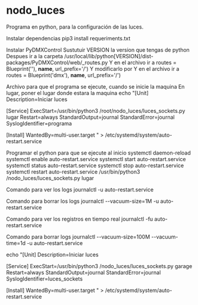 # nodo_luces
Programa en python, para la configuración de las luces.

Instalar dependencias 
pip3 install requeriments.txt

Instalar PyDMXControl
Sustutuir VERSION la version que tengas de python
Despues ir a la carpeta /usr/local/lib/python[VERSION]/dist-packages/PyDMXControl/web/_routes.py
Y en el archivo ir a routes = Blueprint(''), __name__, url_prefix='/')
Y modificarlo por
Y en el archivo ir a routes = Blueprint('dmx'), __name__, url_prefix='/')

Archivo para que el programa se ejecute, cuando se inicie la maquina
En lugar, poner el lugar donde estara la maquina
echo "[Unit]
Description=Iniciar luces

[Service]
ExecStart=/usr/bin/python3 /root/nodo_luces/luces_sockets.py lugar
Restart=always
StandardOutput=journal
StandardError=journal
SyslogIdentifier=programa

[Install]
WantedBy=multi-user.target
" > /etc/systemd/system/auto-restart.service

Programar el python para que se ejecute al inicio
systemctl daemon-reload
systemctl enable auto-restart.service
systemctl start auto-restart.service
systemctl status auto-restart.service
systemctl stop auto-restart.service
systemctl restart auto-restart.service
/usr/bin/python3 /nodo_luces/luces_sockets.py lugar

Comando para ver los logs
journalctl -u auto-restart.service

Comando para borrar los logs 
journalctl --vacuum-size=1M -u auto-restart.service

Comando para ver los registros en tiempo real
journalctl -fu auto-restart.service

Comando para borrar logs
journalctl --vacuum-size=100M --vacuum-time=1d -u auto-restart.service

echo "[Unit]
Description=Iniciar luces

[Service]
ExecStart=/usr/bin/python3 /nodo_luces/luces_sockets.py garage
Restart=always
StandardOutput=journal
StandardError=journal
SyslogIdentifier=luces_sockets

[Install]
WantedBy=multi-user.target
" > /etc/systemd/system/auto-restart.service